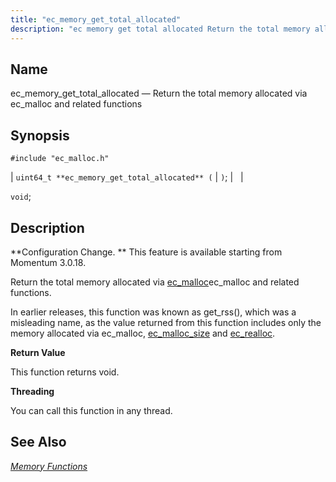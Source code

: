 ```yaml
---
title: "ec_memory_get_total_allocated"
description: "ec memory get total allocated Return the total memory allocated via ec malloc and related functions uint 64 t ec memory get total allocated void Configuration Change This feature is available starting from Momentum 3 0 18 Return the total memory allocated via ec mallocec malloc and related functions In..."
---
```


<a name="apis.ec_memory_get_total_allocated"></a> 
## Name

ec_memory_get_total_allocated — Return the total memory allocated via ec_malloc and related functions

## Synopsis

`#include "ec_malloc.h"`

| `uint64_t **ec_memory_get_total_allocated** (` | `)`; |   |

`void`;<a name="idp54758496"></a> 
## Description

**Configuration Change. ** This feature is available starting from Momentum 3.0.18.

Return the total memory allocated via [ec_malloc](/momentum/3/3-api/apis-ec-malloc)ec_malloc and related functions.

In earlier releases, this function was known as get_rss(), which was a misleading name, as the value returned from this function includes only the memory allocated via ec_malloc, [ec_malloc_size](/momentum/3/3-api/apis-ec-malloc-size) and [ec_realloc](/momentum/3/3-api/apis-ec-realloc).

**<a name="idp54763728"></a> Return Value**

This function returns void.

**<a name="idp54764640"></a> Threading**

You can call this function in any thread.

<a name="idp54765728"></a> 
## See Also

[*Memory Functions*](/momentum/3/3-api/3-api-memory)